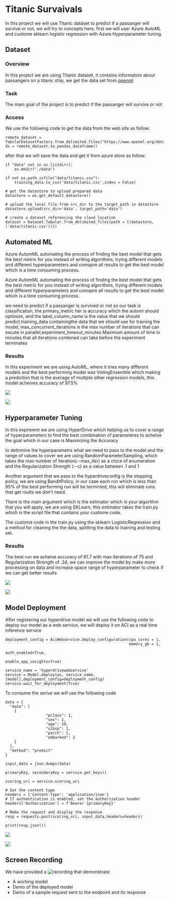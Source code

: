 # Titanic Survaivals

In this project we will use Titanic dataset to predict if a passanger will survive or not, we will try to concepts here, first we will user Azure AutoML and custome sklearn logistic regression with Azure Hyperparameter tuning.

## Dataset

### Overview
In this project we are using Titanic dataset, it contains information about passangers on a titanic ship, we get the data set from [openml]("https://www.openml.org/data/get_csv/16826755/phpMYEkMl")

### Task
The main goal of the project is to predict if the passanger will survive or not

### Access
We use the following code to get the data from the web site as follow:

```
remote_dataset = TabularDatasetFactory.from_delimited_files("https://www.openml.org/data/get_csv/16826755/phpMYEkMl")
ds = remote_dataset.to_pandas_dataframe()
```

after that we will save the data and get it from azure store as follow:

```
if "data" not in os.listdir():
    os.mkdir("./data")

if not os.path.isfile("data/titanic.csv"):
    training_data.to_csv('data/titanic.csv',index = False)
    
# get the datastore to upload prepared data
datastore = ws.get_default_datastore()

# upload the local file from src_dir to the target_path in datastore
datastore.upload(src_dir='data', target_path='data')

# create a dataset referencing the cloud location
dataset = Dataset.Tabular.from_delimited_files(path = [(datastore, ('data/titanic.csv'))])
```

## Automated ML

Azure AutomML automating the process of finding the best model that gets the best metric for you instead of writing algorithms, trying different models and different hyperparameters and comapre all results to get the best model which is a time consuming process.

Azure AutomML automating the process of finding the best model that gets the best metric for you instead of writing algorithms, trying different models and different hyperparameters and comapre all results to get the best model which is a time consuming process.


we need to predict if a passanger is survived or not so our task is classification, the primary_metric her is accuracy which the automl should optimize, and the label_column_name is the value that we should predict,training_data containingthe data that we should use for training the model, max_concurrent_iterations is the max number of iterations that can excute in parallel,experiment_timeout_minutes Maximum amount of time in minutes that all iterations combined can take before the experiment terminates


### Results

In this experiment we are using AutoML, where it tries many different models and the best performing model was VotingEnsemble which making a prediction that is the average of multiple other regression models, this model acheives accuracy of 97.5%

![](screen_shots/automl/run.png)

![](screen_shots/automl/bestmodel.png)

## Hyperparameter Tuning

In this expiremnt we are using HyperDrive which helping us to cover a range of hyperparameters to find the best combination of parameteres to acheive the goal which in our case is Maximizing the Accuracy

to detirmine the hyperparametrs what we need to pass to the model and the range of values to cover we are using RandomParameterSampling, which takes the max number of iteration(--max_iter) as a chice of enumeration and the Regularization Strength (--c) as a value between .1 and 1

Another argument that we pass to the hyperdriveconfig is the stopping policy, we are using BanditPolicy, in our case each run which is less than 95% of the best performing run will be terminted, this will eliminate runs that get rsults we don't need.

There is the main argument which is the estimator which is your algorithm that you will apply, we are using SKLearn, this estimator takes the train.py which is the script file that contains your custome code.

The custome code in the train.py using the sklearn LogisticRegression and a method for cleaning the the data, splitting the data to training and testing set. 

### Results

The best run we acheive accuracy of 81.7 with max iterations of 75 and Regularization Strength of .34, we can improve the model by make more processing on data and increase space range of hyperparameter to check if we can get better results

![](screen_shots/hyperdrive/run.png)

![](screen_shots/hyperdrive/bestrun.png)


## Model Deployment

After registering our hyperdrive model we will use the following code to deploy our model as a web service, we will deploy it on ACI as a real time inference service

```
deployment_config = AciWebservice.deploy_configuration(cpu_cores = 1,
                                                       memory_gb = 1,
                                                       auth_enabled=True,
                                                       enable_app_insights=True)

service_name = 'hyperdrivewebservice'
service = Model.deploy(ws, service_name, [model],deployment_config=deployment_config)
service.wait_for_deployment(True)

```

To consume the serive we will use the following code

```
data = {
  "data": [
    {
                  "pclass": 1,
                  "sex": 1,
                  "age": 20,
                  "sibsp": 1,
                  "parch": 1,
                  "embarked": 2
    }
  ],
  "method": "predict"
}

input_data = json.dumps(data)

primaryKey, secondaryKey = service.get_keys()

scoring_uri = service.scoring_uri

# Set the content type
headers = {'Content-Type': 'application/json'}
# If authentication is enabled, set the authorization header
headers['Authorization'] = f'Bearer {primaryKey}'

# Make the request and display the response
resp = requests.post(scoring_uri, input_data,headers=headers)

print(resp.json())
```

![](screen_shots/hyperdrive/webservice.png)

![](screen_shots/hyperdrive/testwebserivce.png)

## Screen Recording
We have provided a ![recording]("https://youtu.be/ytwlGUidHyo") that demonstrate:
- A working model
- Demo of the deployed  model
- Demo of a sample request sent to the endpoint and its response
